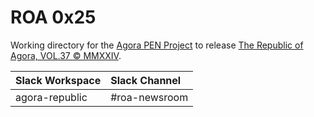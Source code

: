 # ROA 0x25
Working directory for the [Agora PEN Project](https://github.com/agorahub/AIPs/projects/1) to release [The Republic of Agora, VOL.37 © MMXXIV](https://github.com/agorahub/pen0/releases/tag/v37).

| Slack Workspace | Slack Channel |
| :-------------- | :------------ |
| agora-republic  | #roa-newsroom |
